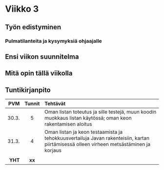 # Viikko 3

## Työn edistyminen


### Pulmatilanteita ja kysymyksiä ohjaajalle


## Ensi viikon suunnitelma


## Mitä opin tällä viikolla


## Tuntikirjanpito

| PVM | Tunnit | Tehtävät |
| -----:|:---:| :-----|
| 30.3. |  5  | Oman listan toteutus ja sille testejä, muun koodin muokkaus listan käytössä; oman keon rakentamisen aloitus |
| 31.3. |  4  | Oman listan ja keon testaamista ja tehokkuusvertailuja Javan rakenteisiin, kartan piirtämisessä olleen virheen metsästäminen ja korjaus |
|       |     | |
|**YHT**|**xx**| |
